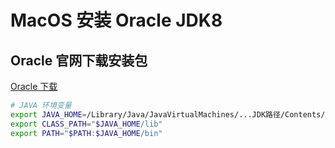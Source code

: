 # MacOS 安装 Oracle JDK8

## Oracle 官网下载安装包

[Oracle 下载](https://www.oracle.com/java/technologies/downloads/#java8)

```bash
# JAVA 环境变量
export JAVA_HOME=/Library/Java/JavaVirtualMachines/...JDK路径/Contents/Home
export CLASS_PATH="$JAVA_HOME/lib"
export PATH="$PATH:$JAVA_HOME/bin"
```
